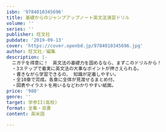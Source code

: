 ```yaml
---
isbn: '9784010345696'
title: 基礎からのジャンプアップノート英文法演習ドリル
volume: ''
series: ''
publisher: 旺文社
pubdate: '2019-09-13'
cover: 'https://cover.openbd.jp/9784010345696.jpg'
author: 旺文社／編集
description: |-
  ニガテを得意に！　英文法の基礎力を固めるなら、まずこのドリルから！
  ・3ステップで着実に英文法の大事なポイントが押さえられる。
  ・書きながら学習できるの、 知識が定着しやすい。
  ・全10章で完成。各章に全体が見渡せるまとめ付。
  ・図表やイラストを用いるなどわかりやすい紙面。
price: '980'
genre: ''
target: 学参II(高校)
format: 全集・双書
content: 英米語

---
```

